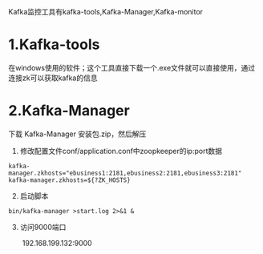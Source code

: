 Kafka监控工具有kafka-tools,Kafka-Manager,Kafka-monitor



# 1.Kafka-tools

在windows使用的软件；这个工具直接下载一个.exe文件就可以直接使用，通过连接zk可以获取kafka的信息





# 2.Kafka-Manager

下载 Kafka-Manager 安装包.zip，然后解压

1. 修改配置文件conf/application.conf中zoopkeeper的ip:port数据

```properties
kafka-manager.zkhosts="ebusiness1:2181,ebusiness2:2181,ebusiness3:2181"
kafka-manager.zkhosts=${?ZK_HOSTS}
```

2. 启动脚本

```shell
bin/kafka-manager >start.log 2>&1 &
```



3. 访问9000端口

   ​	192.168.199.132:9000

